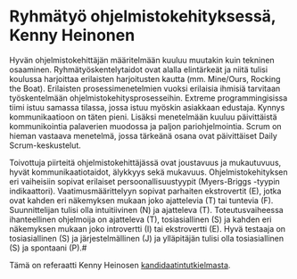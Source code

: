 # Ryhmätyö ohjelmistokehityksessä, Kenny Heinonen

Hyvän ohjelmistokehittäjän määritelmään kuuluu muutakin kuin tekninen osaaminen. Ryhmätyöskentelytaidot ovat alalla elintärkeät ja niitä tulisi koulussa harjoittaa erilaisten harjoitusten kautta (mm. Mine/Ours, Rocking the Boat). Erilaisten prosessimenetelmien vuoksi erilaisia ihmisiä tarvitaan työskentelmään ohjelmistokehitysprosesseihin. Extreme programmingisissa tiimi istuu samassa tilassa, jossa istuu myöskin asiakkaan edustaja. Kynnys kommunikaatioon on täten pieni. Lisäksi menetelmään kuuluu päivittäistä kommunikointia palaverien muodossa ja paljon pariohjelmointia.
Scrum on hieman vastaava menetelmä, jossa tärkeänä osana ovat päivittäiset Daily Scrum-keskustelut.

Toivottuja piirteitä ohjelmistokehittäjässä ovat joustavuus ja mukautuvuus, hyvät kommunikaatiotaidot, älykkyys sekä mukavuus. Ohjelmistokehityksen eri vaiheisiin sopivat erilaiset persoonallisuustyypit (Myers-Briggs -tyypin indikaattori). Vaatimusmäärittelyyn sopivat parhaiten ekstrovertit (E), jotka ovat kahden eri näkemyksen mukaan joko ajattelevia (T) tai tuntevia (F). Suunnittelijan tulisi olla intuitiivinen (N) ja ajatteleva (T). Toteutusvaiheessa ihanteellinen ohjelmoija on ajatteleva (T), tosiasiallinen (S) ja kahden eri näkemyksen mukaan joko introvertti (I) tai ekstrovertti (E). Hyvä testaaja on tosiasiallinen (S) ja järjestelmällinen (J) ja ylläpitäjän tulisi olla tosiasiallinen (S) ja spontaani (P).#

Tämä on referaatti Kenny Heinosen [kandidaatintutkielmasta](https://www.cs.helsinki.fi/u/mluukkai/ohtu/heinononen-kandi.pdf).
